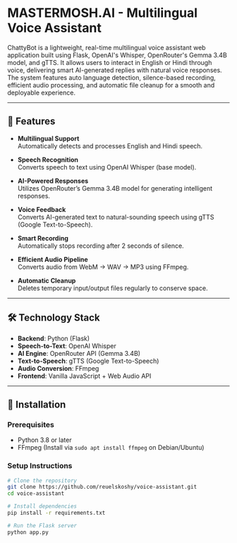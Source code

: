 # MASTERMOSH.AI - Multilingual Voice Assistant

ChattyBot is a lightweight, real-time multilingual voice assistant web application built using Flask, OpenAI's Whisper, OpenRouter's Gemma 3.4B model, and gTTS. It allows users to interact in English or Hindi through voice, delivering smart AI-generated replies with natural voice responses. The system features auto language detection, silence-based recording, efficient audio processing, and automatic file cleanup for a smooth and deployable experience.

---

## 🔑 Features

- **Multilingual Support**  
  Automatically detects and processes English and Hindi speech.

- **Speech Recognition**  
  Converts speech to text using OpenAI Whisper (base model).

- **AI-Powered Responses**  
  Utilizes OpenRouter’s Gemma 3.4B model for generating intelligent responses.

- **Voice Feedback**  
  Converts AI-generated text to natural-sounding speech using gTTS (Google Text-to-Speech).

- **Smart Recording**  
  Automatically stops recording after 2 seconds of silence.

- **Efficient Audio Pipeline**  
  Converts audio from WebM → WAV → MP3 using FFmpeg.

- **Automatic Cleanup**  
  Deletes temporary input/output files regularly to conserve space.

---

## 🛠 Technology Stack

- **Backend**: Python (Flask)
- **Speech-to-Text**: OpenAI Whisper
- **AI Engine**: OpenRouter API (Gemma 3.4B)
- **Text-to-Speech**: gTTS (Google Text-to-Speech)
- **Audio Conversion**: FFmpeg
- **Frontend**: Vanilla JavaScript + Web Audio API

---

## 🚀 Installation

### Prerequisites

- Python 3.8 or later  
- FFmpeg (Install via `sudo apt install ffmpeg` on Debian/Ubuntu)

### Setup Instructions

```bash
# Clone the repository
git clone https://github.com/reuelskoshy/voice-assistant.git
cd voice-assistant

# Install dependencies
pip install -r requirements.txt

# Run the Flask server
python app.py
